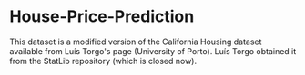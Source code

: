 # House-Price-Prediction
This dataset is a modified version of the California Housing dataset available from Luís Torgo's page (University of Porto). Luís Torgo obtained it from the StatLib repository (which is closed now).
